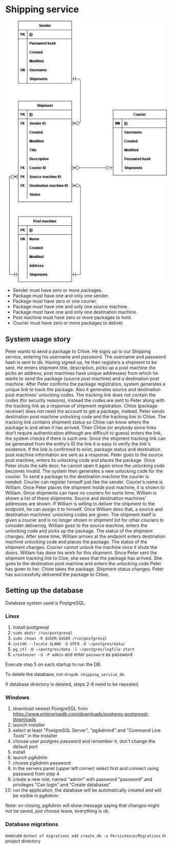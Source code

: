 # Shipping service

<img src="docs/databaseDiagram.drawio.png">

- Sender must have zero or more packages.
- Package must have one and only one sender.
- Package must have zero or one courier.
- Package must have one and only one source machine.
- Package must have one and only one destination machine.
- Post machine must have zero or more packages to hold.
- Courier must have zero or more packages to deliver.

## System usage story

Peter wants to send a package to Chloe. He signs up to our Shipping service, entering his username and password. The
username and password hash is sent to db.
Having signed up, he then registers a shipment to be sent. He enters shipment title, description, picks up a post
machine (he picks an address, post machines have unique addresses) from which he wants to send the package (source post
machine) and a destination post machine.
After Peter confirms the package registration, system generates a unique link to track the package. Also it generates
source and destination post machines’ unlocking codes. The tracking link does not contain the codes (for security
reasons), instead the codes are sent to Peter along with the tracking link as a response of shipment registration.
Chloe (package receiver) does not need the account to get a package, instead, Peter sends destination post machine
unlocking code and the tracking link to Chloe. The tracking link contains shipment status so Chloe can know where the 
package is and when it has arrived. Then Chloe (or anybody since links don’t require authentication although are difficult
to guess) enters the link, the system checks if there is such one. Since the shipment tracking link can be generated 
from the entity's ID the link it is easy to verify the link's existence.
If the link is confirmed to exist, package status and destination post machine information are sent as a response.
Peter goes to the source post machine, enters its unlocking code and places the package. Once Peter shuts the safe door,
he cannot open it again since the unlocking code becomes invalid. The system then generates a new unlocking code for 
the courier. To send a package to the destination machine the courier is needed. Courier can register himself just
like the sender. Courier’s name is William.
Once Peter places the shipment inside post machine, it is shown to William. Since shipments can have no couriers 
for some time, William is shown a list of these shipments. Source and destination
machines’ addresses are shown. If William is willing to deliver the shipment to the endpoint, he can assign it to himself.
Once William does that, a source and destination machines’ unlocking codes are given. The shipment itself is given a
courier and is no longer shown in shipment list for other couriers to consider delivering. William goes to the source
machine, enters the unlocking code and picks up the package. The status of the shipment changes. After some
time, William arrives at the endpoint enters destination machine unlocking code and places the package. The status of
the shipment changes. Courier cannot unlock the machine once it shuts the doors. William has done his work for this
shipment.
Since Peter sent the shipment tracking link to Cloe, she sees that the package has arrived. She goes to the destination
post machine and enters the unlocking code Peter has given to her. Chloe takes the package. Shipment status changes.
Peter has successfully delivered the package to Chloe.

## Setting up the database

Database system used is PostgreSQL.

### Linux

1. install postgresql
2. `sudo mkdir /run/postgresql`
3. `sudo chown -R $USER:$USER /run/postgresql`
4. `initdb --locale $LANG -E UTF8 -D ~/postgres/data/`
5. `pg_ctl -D ~/postgres/data -l ~/postgres/logfile start`
6. `createuser -d -P admin` and enter `password` as password

Execute step 5 on each startup to run the DB.

To delete the database, run `dropdb shipping_service_db`.

If database directory is deleted, steps 2-6 need to be repeated.

### Windows

1. download newest PostgreSQL from https://www.enterprisedb.com/downloads/postgres-postgresql-downloads
2. launch installer
3. select at least "PostgreSQL Server", "pgAdmin4" and "Command Line Tools" in the installer
4. choose user postgres password and remember it, don't change the default port
5. install
5. launch pgAdmin
6. choose pgAdmin password
7. in the servers panel (upper left corner) select first and connect using password from step 4
8. create a new role, named "admin" with password "password" and privileges "Can login" and "Create databases"
9. run the application, the database will be automatically created and will be visible in pgAdmin

Note: on closing, pgAdmin will show message saying that changes might not be saved, just choose leave, everything is ok.

### Database migrations

execute
`dotnet ef migrations add create_db -o Persistence/Migrations`
in project directory
